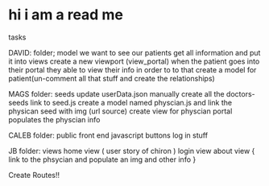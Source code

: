 # hi i am a read me

tasks

DAVID:
folder; model
we want to see our patients
get all information and put it into views
create a new viewport
(view_portal)
when the patient goes into their portal they able to view their info
in order to to that
create a model for patient(un-comment all that stuff and create the relationships)

MAGS
folder: seeds
update userData.json
manually create all the doctors-seeds link to seed.js
create a model named physcian.js and link the physican seed
with img (url source)
create view for physcian portal
populates the physcian info

CALEB
folder: public
front end javascript 
buttons
log in stuff


JB
folder: views
home view (
user story of chiron
)
login view
about view {
link to the phsycian and populate an img and other info 
}

Create Routes!!